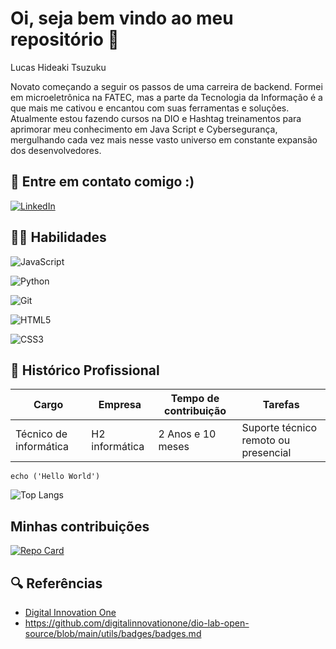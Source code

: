 <h1>Oi, seja bem vindo ao meu repositório 🎉</h1>

 Lucas Hideaki Tsuzuku

Novato começando a seguir os passos de uma carreira de backend. Formei em microeletrônica na FATEC, mas a parte da Tecnologia da Informação é a que mais me cativou e encantou com suas ferramentas e soluções. Atualmente estou fazendo cursos na DIO e Hashtag treinamentos para aprimorar meu conhecimento em Java Script e Cybersegurança, mergulhando cada vez mais nesse vasto universo em constante expansão dos desenvolvedores.

## 📩 Entre em contato comigo :)
[![LinkedIn](https://img.shields.io/badge/LinkedIn-0077B5?style=for-the-badge&logo=linkedin&logoColor=white)](https://www.linkedin.com/in/lucas-hideaki-tsuzuku-m1cr0/)

## 🤹‍♀️ Habilidades

![JavaScript](https://img.shields.io/badge/JavaScript-F7DF1E?style=for-the-badge&logo=javascript&logoColor=black)

![Python](https://img.shields.io/badge/python-3670A0?style=for-the-badge&logo=python&logoColor=ffdd54)

![Git](https://img.shields.io/badge/GIT-E44C30?style=for-the-badge&logo=git&logoColor=white)

![HTML5](https://img.shields.io/badge/HTML5-E34F26?style=for-the-badge&logo=html5&logoColor=white)

![CSS3](https://img.shields.io/badge/CSS3-1572B6?style=for-the-badge&logo=css3&logoColor=white)

## 💼 Histórico Profissional

| Cargo | Empresa | Tempo de contribuição |Tarefas|
|-------|---------|-----------------------|-------|
Técnico de informática | H2 informática|2 Anos e 10 meses | Suporte técnico remoto ou presencial |


```
echo ('Hello World')
```

![Top Langs](https://github-readme-stats-git-masterrstaa-rickstaa.vercel.app/api/top-langs/?username=SEUUSERNAME&bg_color=000&border_color=30A3DC&title_color=E94D5F&text_color=FFF)

## Minhas contribuições

[![Repo Card](https://github-readme-stats.vercel.app/api/pin/?username=SEUUSERNAME&repo=SEUREPOSITORIO&bg_color=000&border_color=30A3DC&show_icons=true&icon_color=30A3DC&title_color=E94D5F&text_color=FFF)](https://github.com/Twistywasabi/dio-lab-open-source)



## 🔍 Referências
- [Digital Innovation One](https://www.dio.me/)
- https://github.com/digitalinnovationone/dio-lab-open-source/blob/main/utils/badges/badges.md
